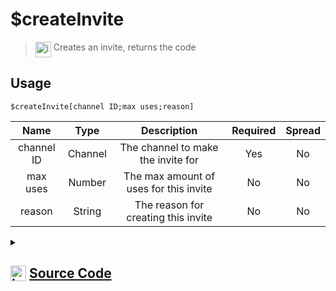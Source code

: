 # $createInvite
> <img align="top" src="https://upload.wikimedia.org/wikipedia/commons/thumb/e/e4/Infobox_info_icon.svg/160px-Infobox_info_icon.svg.png?20150409153300" alt="image" width="25" height="auto"> Creates an invite, returns the code
## Usage
```
$createInvite[channel ID;max uses;reason]
```
| Name | Type | Description | Required | Spread
| :---: | :---: | :---: | :---: | :---: |
channel ID | Channel | The channel to make the invite for | Yes | No
max uses | Number | The max amount of uses for this invite | No | No
reason | String | The reason for creating this invite | No | No
<details>
<summary>
    
## <img align="top" src="https://cdn4.iconfinder.com/data/icons/iconsimple-logotypes/512/github-512.png" alt="image" width="25" height="auto">  [Source Code](https://github.com/tryforge/ForgeScript-V2/blob/main/src/native/createInvite.ts)
    
</summary>
    
```ts
import { BaseChannel, TextChannel } from "discord.js"
import { ArgType, NativeFunction, Return } from "../structures"
import noop from "../functions/noop"

export default new NativeFunction({
    name: "$createInvite",
    version: "1.0.0",
    brackets: true,
    description: "Creates an invite, returns the code",
    unwrap: true,
    args: [
        {
            name: "channel ID",
            description: "The channel to make the invite for",
            rest: false,
            required: true,
            type: ArgType.Channel,
            check: (i: BaseChannel) => !i.isDMBased(),
        },
        {
            name: "max uses",
            description: "The max amount of uses for this invite",
            rest: false,
            type: ArgType.Number,
        },
        {
            name: "reason",
            description: "The reason for creating this invite",
            rest: false,
            type: ArgType.String
        }
    ],
    async execute(ctx, [ch, maxUses, reason]) {
        const channel = (ch ?? ctx.channel) as TextChannel
        const invite = await channel
            .createInvite({
                reason: reason || undefined,
                maxUses: maxUses || undefined,
            })
            .catch(noop)

        return Return.success(invite ? invite.code : undefined)
    },
})

```
    
</details>